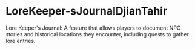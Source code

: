 # LoreKeeper-sJournalDjianTahir
Lore Keeper's Journal: A feature that allows players to document NPC stories and historical locations they encounter, including quests to gather lore entries.
